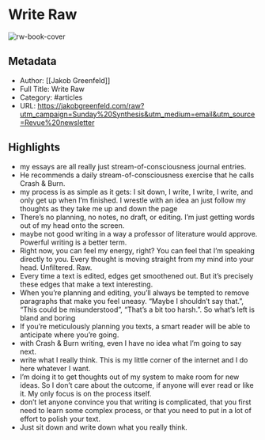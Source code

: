 # Write Raw

![rw-book-cover](https://readwise-assets.s3.amazonaws.com/static/images/article2.74d541386bbf.png)

## Metadata
- Author: [[Jakob Greenfeld]]
- Full Title: Write Raw
- Category: #articles
- URL: https://jakobgreenfeld.com/raw?utm_campaign=Sunday%20Synthesis&utm_medium=email&utm_source=Revue%20newsletter

## Highlights
- my essays are all really just stream-of-consciousness journal entries.
- He recommends a daily stream-of-consciousness exercise that he calls Crash & Burn.
- my process is as simple as it gets: I sit down, I write, I write, I write, and only get up when I’m finished. I wrestle with an idea an just follow my thoughts as they take me up and down the page
- There’s no planning, no notes, no draft, or editing. I’m just getting words out of my head onto the screen.
- maybe not good writing in a way a professor of literature would approve. Powerful writing is a better term.
- Right now, you can feel my energy, right? You can feel that I’m speaking directly to you. Every thought is moving straight from my mind into your head. Unfiltered. Raw.
- Every time a text is edited, edges get smoothened out. But it’s precisely these edges that make a text interesting.
- When you’re planning and editing, you’ll always be tempted to remove paragraphs that make you feel uneasy. “Maybe I shouldn’t say that.”, “This could be misunderstood”, “That’s a bit too harsh.”. So what’s left is bland and boring
- If you’re meticulously planning you texts, a smart reader will be able to anticipate where you’re going.
- with Crash & Burn writing, even I have no idea what I’m going to say next.
- write what I really think. This is my little corner of the internet and I do here whatever I want.
- I’m doing it to get thoughts out of my system to make room for new ideas. So I don’t care about the outcome, if anyone will ever read or like it. My only focus is on the process itself.
- don’t let anyone convince you that writing is complicated, that you first need to learn some complex process, or that you need to put in a lot of effort to polish your text.
- Just sit down and write down what you really think.
